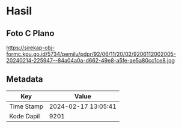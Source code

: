 # Hasil

## Foto C Plano

https://sirekap-obj-formc.kpu.go.id/5734/pemilu/pdpr/92/06/11/20/02/9206112002005-20240214-225947--84a04a0a-d662-49e8-a5fe-ae5a80cc1ce8.jpg


## Metadata

| Key        | Value               |
| ---------- | ------------------- |
| Time Stamp | 2024-02-17 13:05:41 |
| Kode Dapil | 9201                |



